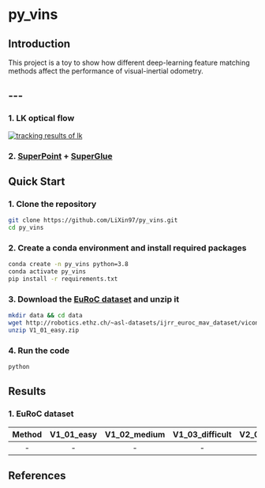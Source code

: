 # py_vins

## Introduction
This project is a toy to show how different deep-learning feature matching methods affect the performance of visual-inertial odometry.


## ---
### 1. LK optical flow
[![tracking results of lk](doc/lk.gif)](doc/lk.gif)

### 2. [SuperPoint]() + [SuperGlue]()


## Quick Start

### 1. Clone the repository
```bash
git clone https://github.com/LiXin97/py_vins.git
cd py_vins
```

### 2. Create a conda environment and install required packages
```bash
conda create -n py_vins python=3.8
conda activate py_vins
pip install -r requirements.txt
```

### 3. Download the [EuRoC dataset](https://projects.asl.ethz.ch/datasets/doku.php?id=kmavvisualinertialdatasets) and unzip it
```bash
mkdir data && cd data
wget http://robotics.ethz.ch/~asl-datasets/ijrr_euroc_mav_dataset/vicon_room1/V1_01_easy/V1_01_easy.zip
unzip V1_01_easy.zip
```

### 4. Run the code
```bash
python 
```

## Results

### 1. EuRoC dataset

| Method | V1_01_easy | V1_02_medium | V1_03_difficult | V2_01_easy | V2_02_medium | V2_03_difficult | V3_01_easy | V3_02_medium | V3_03_difficult |
| :----: | :--------: | :----------: | :-------------: | :--------: | :----------: | :-------------: | :--------: | :----------: | :-------------: |
|-|  - |  - |  - |  - |  - |  - |  - |  - |  - |

## References

